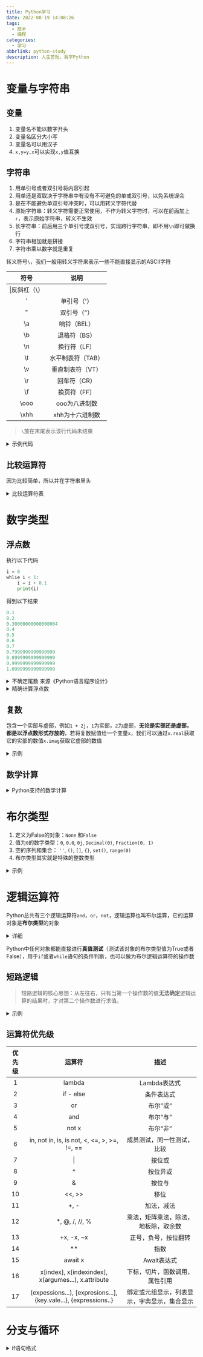 ```yaml
---
title: Python学习
date: 2022-08-19 14:08:26
tags:
  - 技术
  - 编程
categories:
  - 学习
abbrlink: python-study
description: 人生苦短，我学Python
---
```


# 变量与字符串

## 变量
1. 变量名不能以数字开头
2. 变量名区分大小写
3. 变量名可以用汉子
4. `x,y=y,x`可以实现`x,y`值互换

## 字符串

1. 用单引号或者双引号将内容引起
2. 用单还是双取决于字符串中有没有不可避免的单或双引号，以免系统误会
3. 是在不能避免单双引号冲突时，可以用转义字符代替
4. 原始字符串：转义字符需要正常使用，不作为转义字符时，可以在前面加上`r`，表示原始字符串，转义不生效
5. 长字符串：前后用三个单引号或双引号，实现跨行字符串，即不用`\n`即可做换行
6. 字符串相加就是拼接
7. 字符串乘以数字就是重复

转义符号`\`，我们一般用转义字符来表示一些不能直接显示的ASCII字符

|符号|说明|
|:---:|:---:|
|\\|反斜杠（\）|
|\'|单引号（'）|
|\"|双引号（"）|
|\a|响铃（BEL）|
|\b|退格符（BS）|
|\n|换行符（LF）|
|\t|水平制表符（TAB）|
|\v|垂直制表符（VT）|
|\r|回车符（CR）|
|\f|换页符（FF）|
|\ooo|ooo为八进制数|
|\xhh|xhh为十六进制数|

> `\`放在末尾表示该行代码未结束

<details>
<summary>示例代码</summary>

```python
print('Let\'s go')  #转义
#输出
Let's go

print("I love python.\nI love C") #换行
#输出
I love python
I love C

print("D:\\three\\two\\one") #避免冲突
或者print(r"D:\three\two\one") #原始字符串
#输出
D:\three\two\one

print("I love python\n\
···I love C")
#输出
I love python
I love C

print("""
你好呀
我不用\n就可以换行了
怎么样""")
#输出
你好呀
我不用\n就可以换行了
怎么样

"520"+"1314"  #字符串相加
#输出
'5201314'

print("I love you 3000" * 3)
#输出
I love you 3000
I love you 3000
I love you 3000
```

</details>

## 比较运算符

因为比较简单，所以并在字符串里头

<details>
<summary>比较运算符表</summary>

|   运算符   |            含义            |
| :--------: | :------------------------: |
|     <      |    判断左边是否小于右边    |
|     <=     | 判断左边是否小于或等于右边 |
|     >      |    判断左边是否大于右边    |
|     >=     | 判断左边是否大于或等于右边 |
|     ==     |    判断左右两边是否相等    |
|     !=     |   判断左右两边是否不相等   |
|     is     |  判断两个对象的id是否相等  |
|   is not   | 判断两个对象的id是否不相等 |

</details>

# 数字类型

## 浮点数

执行以下代码

```python
i = 0 
whlie i < 1:
    i = i + 0.1
    print(i)
```

得到以下结果

```python
0.1
0.2
0.30000000000000004
0.4
0.5
0.6
0.7
0.7999999999999999
0.8999999999999999
0.9999999999999999
1.0999999999999999
```

<details>
<summary>不确定尾数 来源《Python语言程序设计》</summary>

Python的浮点数具有误差是因为Python与C语言一样都是采用`IEEE754`的标准来存储浮点数的，所以会产生一定精度上的误差

![换算关系表](https://pic4.zhimg.com/v2-76356603b44126bad4ee29061c649bb3_r.jpg)

对于小数而言，因为十进制小数与二进制小数之间并不是完全对等转换的，一般来说，一个十进制小数会转换为**无限位数**的二进制小数，但是呢，因为计算机一般只截取无限位数中**前53位**，所以造成同一个小数的十进制表示结果与二进制表示结果并不等价

![0.1用2进制表示](https://pic2.zhimg.com/v2-34f667c5b328de9a434e3332614872d5_r.jpg)

经过两次转换就造成了不确定尾数

为了解决这个问题，我们一般会采用`round()`函数对数据进行处理

![round函数](https://pic2.zhimg.com/v2-28a08cf346edd31e0a2e52bd56450085_r.jpg)

`round()`函数的格式：`round(x,d)`

其中`x`为需要被处理的数据，`d`为需要保留的小数位数，`d=0`表示取整，`d=1`表示保留一位小数，以此类推。另外，`round()`会自动**四舍五入**

特别注意，**整数+浮点数=浮点数**，如`1+3.0=4.0`。因此，需要注意不确定尾数的问题

</details>

<details>
<summary>精确计算浮点数</summary>

借助`decimal`（十进制）的模块

```python
import decimal
a = decimal.Decimal('0.1')  #实例化一个对象
b = decimal.Decimal('0.2')
print(a + b)

#输出
0.3
```

</details>

## 复数

包含一个实部与虚部，例如`1 + 2j`，`1`为实部，`2`为虚部，**无论是实部还是虚部，都是以浮点数形式存放的**，若将复数赋值给一个变量`x`，我们可以通过`x.real`获取它的实部的数值`x.imag`获取它虚部的数值

<details>
<summary>示例</summary>

```python
x = 1 + 2j
x.real

# 输出
1.0

x.imag

# 输出
2.0
```

</details>

## 数学计算

<details>
<summary>Python支持的数学计算</summary>

|操作|结果|
|:---:|:---:|
|x + y|x加y的结果|
|x - y|x减y的结果|
|x * y|x乘以y的结果|
|x / y|x除以y的结果|
|x // y|x除以y的结果（地板除）<br>（有小数就向下取整：取比目标结果小的最大整数）|
|x % y|x除以y的余数|
|-x|x的相反数|
|+x|x本身|
|abs(x)|x的绝对值<br>输入复数返回复数的模|
|int(x)|将x转换成整数|
|float(x)|将x转换成浮点数|
|complex(re , im)|返回一个复数，re是实部，im是虚部|
|c.conjugate()|返回c的共轭复数|
|divmod(x , y)|返回(x//y, x%y)<br>原理：x == (x // y) * y + (x % y)|
|pow(x , y)<br>x ** y|计算x的y次方|
|pow(x , y , z)|计算x的y次方后除以z取余<br>x ** y % z|

```python
complex(1 + 2j)
#输出
(1+2j)

complex("1+2j") #注意：括号中用引号的时候1+2j中间不能有空格！！！
#输出
(1+2j)

pow(2 , 3 , 5)
#输出
3
```

</details>

# 布尔类型

1. 定义为False的对象：`None` 和`False`
2. 值为`0`的数字类型：`0`, `0.0`, `0j`, `Decimal(0)`, `Fraction(0, 1)`
3. 空的序列和集合： `''`, `()`, `[]`, `{}`, `set()`, `range(0)`
4. 布尔类型其实就是特殊的整数类型

<details>
<summary>示例</summary>

```python
1 == True
#输出
True

0 == False
#输出
True

True + False
#输出
1

True - False
#输出
1

# True / False (0不能为除数)
```

</details>

# 逻辑运算符

Python总共有三个逻辑运算符`and`，`or`，`not`，逻辑运算也叫布尔运算，它的运算对象是**布尔类型**的对象

<details>
<summary>详细</summary>

运算符|含义
:---:|:--:
and|左边和右边同时为True，结果为True
or|左边或右边其中一个为True，结果为True 
not|如果操作数为True,结果为False<br>如果操作数为False,结果为True

</details>

Python中任何对象都能直接进行**真值测试**（测试该对象的布尔类型值为True或者False），用于`if`或者`while`语句的条件判断，也可以做为布尔逻辑运算符的操作数

## 短路逻辑

> 短路逻辑的核心思想：从左往右，只有当第一个操作数的值**无法确定**逻辑运算的结果时，才对第二个操作数进行求值。

<details>
<summary>示例</summary>

```python
(not 1) or (0 and 1) or (3 and 4) or (5 and 0) or (0 and 8 or 4)
#等价于
False or 0 or 4 or 0 or 0

#输出
4
```

</details>

## 运算符优先级

优先级|运算符|描述
:--:|:---:|:---:
1|lambda|Lambda表达式
2|if - else|条件表达式
3|or|布尔”或”
4|and|布尔“与”
5|not x|布尔“非”
6|in, not in, is, is not, <, <=, >, >=, !=, ==|成员测试，同一性测试，比较
7|\||按位或
8|^|按位异或
9|&|按位与
10|<<, >>|移位
11|+, -|加法，减法
12|*, @, /, //, %|乘法，矩阵乘法，除法，地板除，取余数
13|+x, -x, ~x|正号，负号，按位翻转
14|**|指数
15|await x|Await表达式
16|x[index], x[indexindex], x(argumes...), x.attribute|下标，切片，函数调用，属性引用
17|(expessions...), [expresions...], {key.vale...}, {expressions..}|绑定或元组显示，列表显示，字典显示，集合显示

# 分支与循环

<details>
<summary>if语句格式</summary>

```python
if condition1:
    statement(s)
elif condition2:
    statement(s)
elif condition3:
    statement(s)
···
else:
    statement(s)
```

</details>